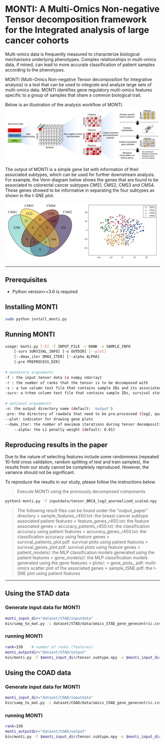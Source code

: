 # MONTI: A Multi-Omics Non-negative Tensor decomposition framework for the Integrated analysis of large cancer cohorts

Multi-omics data is frequently measured to characterize biological mechanisms underlying phenotypes. Complex relationships in multi-omics data, if mined, can lead to more accurate classification of patient samples according to the phenotypes.

MONTI (Multi-Omics Non-negative Tensor decomposition for Integrative analysis) is a tool that can be used to integrate and analyze large sets of multi-omics data. MONTI identifies gene regulatory multi-omics features specific to a group of samples that share a common biological trait.

Below is an illustration of the analysis workflow of MONTI.
![workflow](./images/monti_workflow.jpg)

The output of MONTI is a simple gene list with information of their associated subtypes, which can be used for further downstream analysis. For example, the Venn diagram below shows the genes that are found to be associated to colorectal cancer subtypes CMS1, CMS2, CMS3 and CMS4. These genes showed to be informative in separating the four subtypes as shown in the t-SNE plot.
<!--![example output](./images/monti_outputexample.png =250x)-->
<img src="./images/monti_outputexample.png" alt="example output" width="600"/>

---

## Prerequisites
* Python version>=3.6 is required


## Installing MONTI
```bash
sudo python install_monti.py
```
## Running MONTI
```bash
usage: monti.py [-h] -f INPUT_FILE -r RANK -s SAMPLE_INFO
	[-surv SURVIVAL_INFO] [-o OUTDIR] [--plot]
	[--dmax_iter DMAX_ITER] [--alpha ALPHA]
	[-pre PREPROCESS_DIR]

# mandatory arguements
-f : the input tensor data (a numpy ndarray)
-r : the number of ranks that the tensor is to be decomposed with
-s : a two column text file that contains sample IDs and its associated breast cancer subtype
-surv: a trhee column text file that contains sample IDs, survival state, time

# optional arguements
-o: the output directory name (default: 'output')
-pre: the directory of rawdata that need to be pre-processed (log2, quantile normalized, scaled and tensor merged)
--plot: indicator for drawing gene plots
--damx_iter: the number of maximum iterations during tensor decomposition (default: 300)
	--alpha: the L1 penalty weight (default: 0.01)
```

## Reproducing results in the paper

Due to the nature of selecting features include some randomness (repeated 10-fold cross validation, random splitting of test and train samples), the results from our study cannot be completely reproduced. However, the variance should not be significant.

To reproduce the results in our study, please follow the instructions below.
> Execute MONTI using the previously decomposed components
  ```bash
  python3 monti.py -f inputdata/tensor_BRCA_log2_qnormalized_scaled.npy -r 450 -s inputdata/sample_info.txt --plot -o output_paper
  ```

> The following result files can be found under the "output_paper" directory
	> sample_features_r450.txt: the breast cancer subtype associated patient features
	> feature_genes_r450.txt: the feature associated genes
	> accuracy_patients_r450.txt: the classification accuracy using patient features
	> accuracy_genes_r450.txt: the classification accuracy using feature genes
	> survival_patients_plot.pdf: survival plots using patient features
	> survival_genes_plot.pdf: survival plots using feature genes
	> patient_models/: the MLP classification models generated using the patient features
	> gene_models//: the MLP classification models generated using the gene features
	> plots/: 
		> gene_plots_<subtype>.pdf: multi-omics scatter plot of the <subtype> associated genes
		> sample_tSNE.pdf: the t-SNE plot using patient features


---

## Using the STAD data

### Generate input data for MONTI
```bash
monti_input_dir="dataset/STAD/inputdata"
bin/samp_to_mat.py -i dataset/STAD/data/omics_STAD_gene_genecentric.csv dataset/STAD/data/omics_STAD_meth450_genecentric.csv dataset/STAD/data/omics_STAD_mirna_genecentric.csv -s dataset/STAD/subtype_info.txt -r subtype -g dataset/gene_info_withheader.txt -o $monti_input_dir
```

### running MONTI
```bash
rank=150	# number of ranks (features)
monti_outputdir="dataset/STAD/output"
bin/monti.py -f $monti_input_dir/tensor.subtype.npy -s $monti_input_dir/sampinfo_subtype.txt -g $monti_input_dir/geneinfo_subtype.txt -r $rank -o $monti_outputdir --plot
```

## Using the COAD data

### Generate input data for MONTI
``` bash
monti_input_dir="dataset/COAD/inputdata"
bin/samp_to_mat.py -i dataset/COAD/data/omics_COAD_gene_genecentric.csv dataset/COAD/data/omics_COAD_meth450_genecentric.csv dataset/COAD/data/omics_COAD_mirna_genecentric.csv -s dataset/COAD/data/subtype_info.txt -r subtype -g dataset/gene_info_withheader.txt  -o $monti_input_dir
```

### running MONTI
``` bash
rank=150
monti_outputdir="dataset/COAD/output"
bin/monti.py -f $monti_input_dir/tensor.subtype.npy -s $monti_input_dir/sampinfo_subtype.txt -g $monti_input_dir/geneinfo_subtype.txt -r $rank -o $monti_outputdir --plot
```
